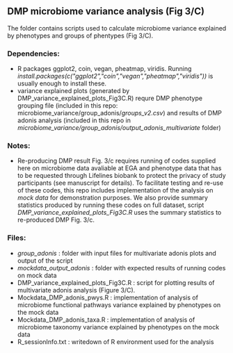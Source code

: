 ## DMP microbiome variance analysis (Fig 3/C)

The folder contains scripts used to calculate microbiome variance explained by phenotypes and groups of phentypes (Fig 3/C). 

### Dependencies:
- R packages ggplot2, coin, vegan, pheatmap, viridis. Running *install.packages(c("ggplot2","coin","vegan","pheatmap","viridis"))* is usually enough to install these. 
- variance explained plots (generated by DMP_variance_explained_plots_Fig3C.R) requre DMP phenotype grouping file (included in this repo: microbiome_variance/group_adonis/*groups_v2.csv*) and results of DMP adonis analysis (included in this repo in *microbiome_variance/group_adonis/output_adonis_multivariate* folder)

### Notes:
- Re-producing DMP result Fig. 3/c requires running of codes supplied here on microbiome data avaliable at EGA and phenotype data that has to be requested through Lifelines biobank to protect the privacy of study participants (see manuscript for details). To facilitate testing and re-use of these codes, this repo includes implementation of the analysis on *mock data* for demonstration purposes. We also provide summary statistics produced by running these codes on full dataset, script *DMP_variance_explained_plots_Fig3C.R* uses the summary statistics to re-produced DMP Fig. 3/c.

### Files:
- *group_adonis* : folder with input files for multivariate adonis plots and output of the script
- *mockdata_output_adonis* : folder with expected results of running codes on mock data
- DMP_variance_explained_plots_Fig3C.R : script for plotting results of multivariate adonis analysis (Figure 3/C). 
- Mockdata_DMP_adonis_pwys.R : implementation of analysis of microbiome functional pathways variance explained by phenotypes on the mock data
- Mockdata_DMP_adonis_taxa.R : implementation of analysis of microbiome taxonomy variance explained by phenotypes on the mock data
- R_sessionInfo.txt : writedown of R environment used for the analysis
